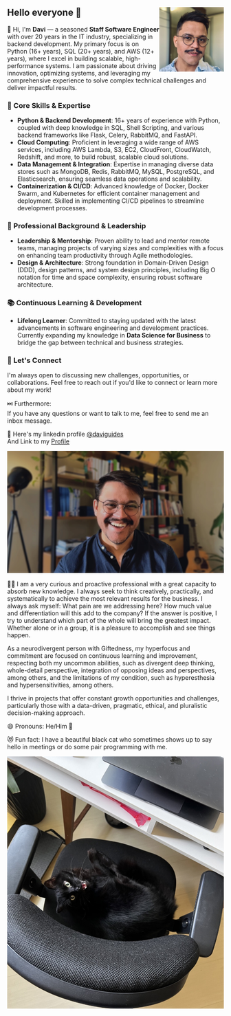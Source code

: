 ## Hello everyone 👋 <img src="images/avatar.jpeg" alt="Davi Picture" align="right" style="width: 150px"/>

👋 Hi, I'm **Davi** — a seasoned **Staff Software Engineer** with over 20 years in the IT industry, specializing in backend development. My primary focus is on Python (16+ years), SQL (20+ years), and AWS (12+ years), where I excel in building scalable, high-performance systems. I am passionate about driving innovation, optimizing systems, and leveraging my comprehensive experience to solve complex technical challenges and deliver impactful results.

### 🚀 Core Skills & Expertise

- **Python & Backend Development**: 16+ years of experience with Python, coupled with deep knowledge in SQL, Shell Scripting, and various backend frameworks like Flask, Celery, RabbitMQ, and FastAPI.
- **Cloud Computing**: Proficient in leveraging a wide range of AWS services, including AWS Lambda, S3, EC2, CloudFront, CloudWatch, Redshift, and more, to build robust, scalable cloud solutions.
- **Data Management & Integration**: Expertise in managing diverse data stores such as MongoDB, Redis, RabbitMQ, MySQL, PostgreSQL, and Elasticsearch, ensuring seamless data operations and scalability.
- **Containerization & CI/CD**: Advanced knowledge of Docker, Docker Swarm, and Kubernetes for efficient container management and deployment. Skilled in implementing CI/CD pipelines to streamline development processes.

### 🌟 Professional Background & Leadership

- **Leadership & Mentorship**: Proven ability to lead and mentor remote teams, managing projects of varying sizes and complexities with a focus on enhancing team productivity through Agile methodologies.
- **Design & Architecture**: Strong foundation in Domain-Driven Design (DDD), design patterns, and system design principles, including Big O notation for time and space complexity, ensuring robust software architecture.

### 📚 Continuous Learning & Development

- **Lifelong Learner**: Committed to staying updated with the latest advancements in software engineering and development practices. Currently expanding my knowledge in **Data Science for Business** to bridge the gap between technical and business strategies.

### 🎯 Let's Connect

I'm always open to discussing new challenges, opportunities, or collaborations. Feel free to reach out if you'd like to connect or learn more about my work!

⏭️ Furthermore: \
If you have any questions or want to talk to me, feel free to send me an inbox message.

💬 Here's my linkedin profile [@daviguides](https://www.linkedin.com/in/daviguides/)\
And Link to my [Profile](https://daviguides.github.io/)

 ![cover.jpg](images/cover.jpg)

👨‍💻 I am a very curious and proactive professional with a great capacity to absorb new knowledge. I always seek to think creatively, practically, and systematically to achieve the most relevant results for the business. I always ask myself: What pain are we addressing here? How much value and differentiation will this add to the company? If the answer is positive, I try to understand which part of the whole will bring the greatest impact. Whether alone or in a group, it is a pleasure to accomplish and see things happen.

As a neurodivergent person with Giftedness, my hyperfocus and commitment are focused on continuous learning and improvement, respecting both my uncommon abilities, such as divergent deep thinking, whole-detail perspective, integration of opposing ideas and perspectives, among others, and the limitations of my condition, such as hyperesthesia and hypersensitivities, among others.

I thrive in projects that offer constant growth opportunities and challenges, particularly those with a data-driven, pragmatic, ethical, and pluralistic decision-making approach.

😄 Pronouns: He/Him 🌈

😻 Fun fact: I have a beautiful black cat who sometimes shows up to say hello in meetings or do some pair programming with me.

![cat.jpeg](images/cat.jpeg)

<!--
**daviguides/daviguides** is a ✨ _special_ ✨ repository because its `README.md` (this file) appears on your GitHub profile.

Here are some ideas to get you started:

- 🔭 I’m currently working on ...
- 🌱 I’m currently learning ...
- 👯 I’m looking to collaborate on ...
- 🤔 I’m looking for help with ...
- 💬 Ask me about ...
- 📫 How to reach me: ...
- 😄 Pronouns: ...
- ⚡ Fun fact: ...
-->
